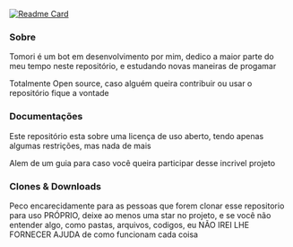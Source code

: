 [![Readme Card](https://github-readme-stats.vercel.app/api/pin/?username=elo1lson&repo=Tomori)](https://github.com/elo1lson/Tomori)

### Sobre

Tomori é um bot em desenvolvimento por mim, dedico a maior parte do meu tempo neste repositório, e estudando novas maneiras de progamar

Totalmente Open source, caso alguém queira contribuir ou usar o repositório fique a vontade

### Documentações
Este repositório esta sobre uma licença de uso aberto, tendo apenas algumas restrições, mas nada de mais

Alem de um guia para caso você queira participar desse incrivel projeto

### Clones & Downloads

Peco encarecidamente para as pessoas que forem clonar esse repositorio para uso PRÓPRIO, deixe ao menos uma star no projeto, e se você não entender algo, como pastas, arquivos, codigos, eu NÃO IREI LHE FORNECER AJUDA de como funcionam cada coisa
